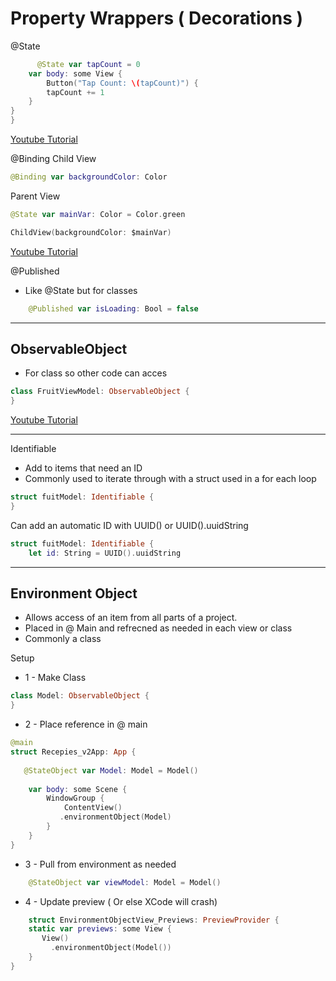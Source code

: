 
# Property Wrappers ( Decorations ) 


@State

```swift
      @State var tapCount = 0
    var body: some View {
        Button("Tap Count: \(tapCount)") {
        tapCount += 1
    }
}
}

```
[Youtube Tutorial](https://www.youtube.com/watch?v=aNYuDi8C29E)


@Binding
Child View
```swift
@Binding var backgroundColor: Color
```
Parent View
```swift
@State var mainVar: Color = Color.green

ChildView(backgroundColor: $mainVar)
```
[Youtube Tutorial](https://www.youtube.com/watch?v=btDMzB5x2Gs&t=0s)

@Published
* Like @State but for classes
```swift
    @Published var isLoading: Bool = false

```
---

## ObservableObject

* For class so other code can acces
```swift
class FruitViewModel: ObservableObject {
}
```

[Youtube Tutorial](https://www.youtube.com/watch?v=-yjKAb0Pj60&t=0s)

---

Identifiable

* Add to items that need an ID 
* Commonly used to iterate through with a struct used in a for each loop
```swift
struct fuitModel: Identifiable {
}
```

Can add an automatic ID with UUID() or UUID().uuidString
```swift
struct fuitModel: Identifiable {
    let id: String = UUID().uuidString
```


---


## Environment Object 
 
* Allows access of an item from all parts of a project. 
* Placed in @ Main and refrecned as needed in each view or class
* Commonly a class

Setup
* 1 - Make Class
```swift
class Model: ObservableObject {
}
```
* 2 - Place reference in @ main
```swift
@main
struct Recepies_v2App: App {
    
   @StateObject var Model: Model = Model()
    
    var body: some Scene {
        WindowGroup {
            ContentView()
           .environmentObject(Model)
        }
    }
}
```
* 3 - Pull from environment as needed
```swift
    @StateObject var viewModel: Model = Model()
```
* 4 - Update preview ( Or else XCode will crash) 
```swift
    struct EnvironmentObjectView_Previews: PreviewProvider {
    static var previews: some View {
       View()
         .environmentObject(Model())
    }
}
```

